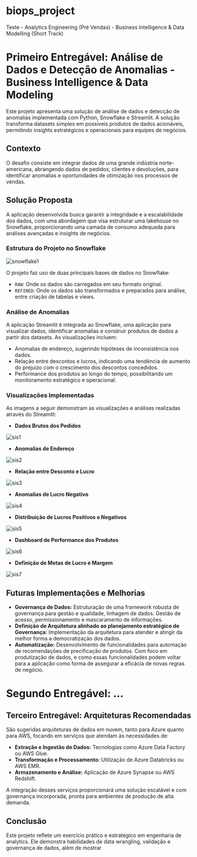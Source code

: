 # biops_project
Teste - Analytics Engineering (Pré Vendas) - Business Intelligence &amp; Data Modelling (Short Track)

# Primeiro Entregável: Análise de Dados e Detecção de Anomalias - Business Intelligence & Data Modeling

Este projeto apresenta uma solução de análise de dados e detecção de anomalias implementada com Python, Snowflake e Streamlit. A solução transforma datasets simples em possíveis produtos de dados acionáveis, permitindo insights estratégicos e operacionais para equipes de negócios.

## Contexto

O desafio consiste em integrar dados de uma grande indústria norte-americana, abrangendo dados de pedidos, clientes e devoluções, para identificar anomalias e oportunidades de otimização nos processos de vendas.

## Solução Proposta

A aplicação desenvolvida busca garantir a integridade e a escalabilidade dos dados, com uma abordagem que visa estruturar uma lakehouse no Snowflake, proporcionando uma camada de consumo adequada para análises avançadas e insights de negócios.

### Estrutura do Projeto no Snowflake

![snowflake1](https://github.com/mmiloni/biops_project/assets/25778957/d2899374-d884-4f18-b095-24108c38e3d2)

O projeto faz uso de duas principais bases de dados no Snowflake:

- `RAW`: Onde os dados são carregados em seu formato original.
- `REFINED`: Onde os dados são transformados e preparados para análise, entre criação de tabelas e views.

### Análise de Anomalias

A aplicação Streamlit é integrada ao Snowflake, uma aplicação para visualizar dados, identificar anomalias e construir produtos de dados a partir dos datasets. As visualizações incluem:

- Anomalias de endereço, sugerindo hipóteses de inconsistência nos dados.
- Relação entre descontos e lucros, indicando uma tendência de aumento do prejuízo com o crescimento dos descontos concedidos.
- Performance dos produtos ao longo do tempo, possibilitando um monitoramento estratégico e operacional.

### Visualizações Implementadas

As imagens a seguir demonstram as visualizações e análises realizadas através do Streamlit:

- **Dados Brutos dos Pedidos**

![sis1](https://github.com/mmiloni/biops_project/assets/25778957/47f0f62e-6345-4d09-93c3-3fc482fc2376)

- **Anomalias de Endereço**
  
![sis2](https://github.com/mmiloni/biops_project/assets/25778957/5f3c6f8b-fe39-4767-a820-ed2e6f5ea9c6)

- **Relação entre Desconto e Lucro**
  
![sis3](https://github.com/mmiloni/biops_project/assets/25778957/cbc29b4f-6185-40de-b267-72ffc5ceb9ba)

- **Anomalias de Lucro Negativo**
  
![sis4](https://github.com/mmiloni/biops_project/assets/25778957/f440775e-b72f-40aa-8751-8f0b5aa6b7c5)

- **Distribuição de Lucros Positivos e Negativos**
  
![sis5](https://github.com/mmiloni/biops_project/assets/25778957/81e9a068-db77-496e-9bb0-878ffb35e19f)

- **Dashboard de Performance dos Produtos**
  
![sis6](https://github.com/mmiloni/biops_project/assets/25778957/6aec4c21-3fc5-4fe5-bd97-15349e26bd01)

- **Definição de Metas de Lucro e Margem**
  
![sis7](https://github.com/mmiloni/biops_project/assets/25778957/1ec8ffe2-35ad-4d05-9340-db6ae74a8e2d)

## Futuras Implementações e Melhorias

- **Governança de Dados:** Estruturação de uma framework robusta de governança para gestão e qualidade, linhagem de dados. Gestão de acesso, permissionamento e mascaramento de informações.
- **Definição de Arquitetura alinhado ao planejamento estratégico de Governança:** Implementação da arquitetura para atender e atingir da melhor forma a democratização dos dados.
- **Automatização:** Desenvolvimento de funcionalidades para automação de recomendações de precificação de produtos. Com foco em produtização de dados, e como essas funcionalidades podem voltar para a aplicação como forma de assegurar a eficácia de novas regras de negócio.

# Segundo Entregável: ...



## Terceiro Entregável: Arquiteturas Recomendadas

São sugeridas arquiteturas de dados em nuvem, tanto para Azure quanto para AWS, focando em serviços que atendam às necessidades de:

- **Extração e Ingestão de Dados:** Tecnologias como Azure Data Factory ou AWS Glue.
- **Transformação e Processamento:** Utilização de Azure Databricks ou AWS EMR.
- **Armazenamento e Análise:** Aplicação de Azure Synapse ou AWS Redshift.

A integração desses serviços proporcionará uma solução escalável e com governança incorporada, pronta para ambientes de produção de alta demanda.

## Conclusão

Este projeto reflete um exercício prático e estratégico em engenharia de analytics. Ele demonstra habilidades de data wrangling, validação e governança de dados, além de mostrar
